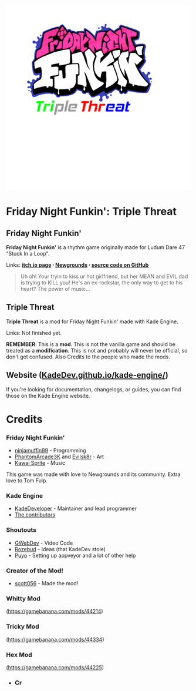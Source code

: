 
![Kade Engine logo](assets/preload/images/Start_Screen_Assets.png)



# Friday Night Funkin': Triple Threat
## Friday Night Funkin'
**Friday Night Funkin'** is a rhythm game originally made for Ludum Dare 47 "Stuck In a Loop".

Links: **[itch.io page](https://ninja-muffin24.itch.io/funkin) ⋅ [Newgrounds](https://www.newgrounds.com/portal/view/770371) ⋅ [source code on GitHub](https://github.com/ninjamuffin99/Funkin)**
> Uh oh! Your tryin to kiss ur hot girlfriend, but her MEAN and EVIL dad is trying to KILL you! He's an ex-rockstar, the only way to get to his heart? The power of music... 

## Triple Threat
**Triple Threat** is a mod for Friday Night Funkin' made with Kade Engine.

Links: Not finished yet.

**REMEMBER**: This is a **mod**. This is not the vanilla game and should be treated as a **modification**. This is not and probably will never be official, so don't get confused. Also Credits to the people who made the mods.

## Website ([KadeDev.github.io/kade-engine/](https://KadeDev.github.io/Kade-Engine/))
If you're looking for documentation, changelogs, or guides, you can find those on the Kade Engine website.


#

# Credits
### Friday Night Funkin'
 - [ninjamuffin99](https://twitter.com/ninja_muffin99) - Programming
 - [PhantomArcade3K](https://twitter.com/phantomarcade3k) and [Evilsk8r](https://twitter.com/evilsk8r) - Art
 - [Kawai Sprite](https://twitter.com/kawaisprite) - Music

This game was made with love to Newgrounds and its community. Extra love to Tom Fulp.
### Kade Engine
- [KadeDeveloper](https://twitter.com/KadeDeveloper) - Maintainer and lead programmer
- [The contributors](https://github.com/KadeDev/Kade-Engine/graphs/contributors)


### Shoutouts
- [GWebDev](https://github.com/GrowtopiaFli) - Video Code
- [Rozebud](https://github.com/ThatRozebudDude) - Ideas (that KadeDev stole)
- [Puyo](https://github.com/daniel11420) - Setting up appveyor and a lot of other help

### Creator of the Mod!
- [scott056](https://github.com/scott056) - Made the mod!

### Whitty Mod
(https://gamebanana.com/mods/44214)

### Tricky Mod
(https://gamebanana.com/mods/44334)

### Hex Mod
(https://gamebanana.com/mods/44225)
- ### Cr
